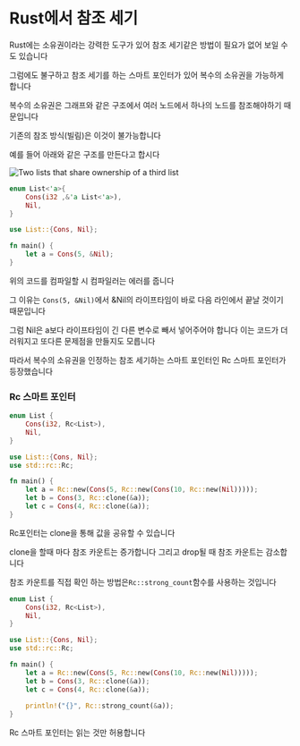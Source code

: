 # Rust에서 참조 세기

Rust에는 소유권이라는 강력한 도구가 있어 참조 세기같은 방법이 필요가 없어 보일 수도 있습니다

그럼에도 불구하고 참조 세기를 하는 스마트 포인터가 있어 복수의 소유권을 가능하게 합니다

복수의 소유권은 그래프와 같은 구조에서 여러 노드에서 하나의 노드를 참조해야하기 때문입니다

기존의 참조 방식(빌림)은 이것이 불가능합니다

예를 들어 아래와 같은 구조를 만든다고 합시다

![Two lists that share ownership of a third list](https://rinthel.github.io/rust-lang-book-ko/img/trpl15-03.svg)

```Rust
enum List<'a>{
    Cons(i32 ,&'a List<'a>),
    Nil,
}

use List::{Cons, Nil};

fn main() {
    let a = Cons(5, &Nil);
}
```

위의 코드를 컴파일할 시 컴파일러는 에러를 줍니다

그 이유는 `Cons(5, &Nil)`에서 &Nil의 라이프타임이 바로 다음 라인에서 끝날 것이기 때문입니다

그럼 Nil은 a보다 라이프타임이 긴 다른 변수로 빼서 넣어주어야 합니다
이는 코드가 더러워지고 또다른 문제점을 만들지도 모릅니다

따라서 복수의 소유권을 인정하는 참조 세기하는 스마트 포인터인 Rc 스마트 포인터가 등장했습니다



### Rc 스마트 포인터

```Rust
enum List {
    Cons(i32, Rc<List>),
    Nil,
}

use List::{Cons, Nil};
use std::rc::Rc;

fn main() {
    let a = Rc::new(Cons(5, Rc::new(Cons(10, Rc::new(Nil)))));
    let b = Cons(3, Rc::clone(&a));
    let c = Cons(4, Rc::clone(&a));
}
```

Rc포인터는 clone을 통해 값을 공유할 수 있습니다

clone을 할때 마다 참조 카운트는 증가합니다
그리고 drop될 때 참조 카운트는 감소합니다

참조 카운트를 직접 확인 하는 방법은`Rc::strong_count`함수를 사용하는 것입니다

```Rust
enum List {
    Cons(i32, Rc<List>),
    Nil,
}

use List::{Cons, Nil};
use std::rc::Rc;

fn main() {
    let a = Rc::new(Cons(5, Rc::new(Cons(10, Rc::new(Nil)))));
    let b = Cons(3, Rc::clone(&a));
    let c = Cons(4, Rc::clone(&a));
	
    println!("{}", Rc::strong_count(&a));
}
```



Rc 스마트 포인터는 읽는 것만 허용합니다





















